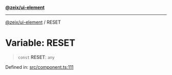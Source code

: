 [**@zeix/ui-element**](../README.md)

***

[@zeix/ui-element](../globals.md) / RESET

# Variable: RESET

> `const` **RESET**: `any`

Defined in: [src/component.ts:111](https://github.com/zeixcom/ui-element/blob/62aded0dfd41b132db684ccc25a7494068f0d957/src/component.ts#L111)
